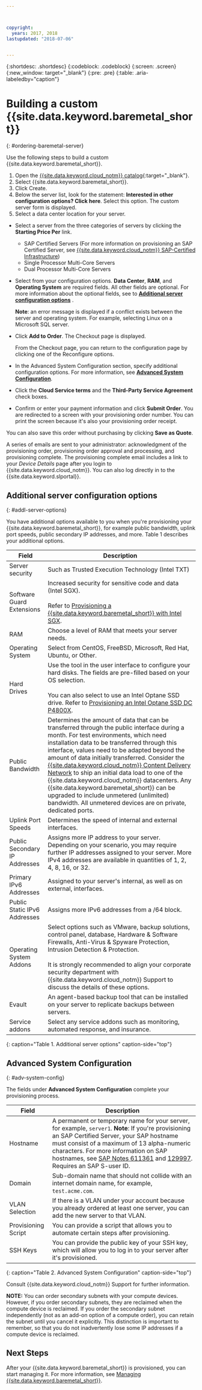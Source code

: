 ```yaml
---



copyright:
  years: 2017, 2018
lastupdated: "2018-07-06"


---
```


{:shortdesc: .shortdesc}
{:codeblock: .codeblock}
{:screen: .screen}
{:new_window: target="_blank"}
{:pre: .pre}
{:table: .aria-labeledby="caption"}


# Building a custom {{site.data.keyword.baremetal_short}}
{: #ordering-baremetal-server}

Use the following steps to build a custom {{site.data.keyword.baremetal_short}}.

1. Open the [{{site.data.keyword.cloud_notm}} catalog](https://console.bluemix.net/catalog/){:target="_blank"}.   
2. Select {{site.data.keyword.baremetal_short}}.
3. Click Create.
4. Below the server list, look for the statement: **Interested in other configuration options? Click here**. Select this option. The custom server form is displayed.
1. Select a data center location for your server.
* Select a server from the three categories of servers by clicking the **Starting Price Per** link.
  * SAP Certified Servers (For more information on provisioning an SAP Certified Server, see [{{site.data.keyword.cloud_notm}} SAP-Certified Infrastructure](/docs/bare-metal/bare-metal-sap-applications.html))
  * Single Processor Multi-Core Servers
  * Dual Processor Multi-Core Servers

* Select from your configuration options. **Data Center**, **RAM**, and **Operating System** are required fields. All other fields are optional. For more information about the optional fields, see to **[Additional server configuration options](#addl-server-options)** .

    **Note**: an error message is displayed if a conflict exists between the server and operating system. For example, selecting Linux on a Microsoft SQL server.
* Click **Add to Order**. The Checkout page is displayed.

  From the Checkout page, you can return to the configuration page by clicking one of the Reconfigure options.
* In the Advanced System Configuration section, specify additional configuration options. For more information, see **[Advanced System Configuration](#adv-system-config)**.

*   Click the **Cloud Service terms** and the **Third-Party Service Agreement** check boxes.
*   Confirm or enter your payment information and click **Submit Order**. You are redirected to a screen with your provisioning order number. You can print the screen because it's also your provisioning order receipt.

  You can also save this order without purchasing by clicking **Save as Quote**.

 A series of emails are sent to your administrator: acknowledgment of the provisioning order, provisioning order approval and processing, and provisioning complete. The provisioning complete email includes a link to your *Device Details* page after you login to {{site.data.keyword.cloud_notm}}. You can also log directly in to the {{site.data.keyword.slportal}}.

 ## Additional server configuration options
 {: #addl-server-options}

 You have additional options available to you when you're provisioning your {{site.data.keyword.baremetal_short}}, for example public bandwidth, uplink port speeds, public secondary IP addresses, and more. Table 1 describes your additional options.


 | **Field** | **Description** |
 |-------------------|---------------|
 |Server security|Such as Trusted Execution Technology (Intel TXT)|
 |Software Guard Extensions|Increased security for sensitive code and data (Intel SGX). <br><br>Refer to [Provisioning a {{site.data.keyword.baremetal_short}} with Intel SGX](../bare-metal/bare-metal-provision-SGX.html).|
 |RAM|Choose a level of RAM that meets your server needs.|
 |Operating System |Select from CentOS, FreeBSD, Microsoft, Red Hat, Ubuntu, or Other. |
 |Hard Drives |Use the tool in the user interface to configure your hard disks. The fields are pre-filled based on your OS selection. <br><br> You can also select to use an Intel Optane SSD drive. Refer to [Provisioning an Intel Optane SSD DC P4800X](../bare-metal/bm-provision_ssd.html).
 |Public Bandwidth |Determines the amount of data that can be transferred through the public interface during a month. For test environments, which need installation data to be transferred through this interface, values need to be adapted beyond the amount of data initially transferred. Consider the [{{site.data.keyword.cloud_notm}} Content Delivery Network](https://www.ibm.com/cloud/cdn) to ship an initial data load to one of the {{site.data.keyword.cloud_notm}} datacenters. Any {{site.data.keyword.baremetal_short}} can be upgraded to include unmetered (unlimited) bandwidth. All unmetered devices are on private, dedicated ports.|
 |Uplink Port Speeds |Determines the speed of internal and external interfaces. |
 |Public Secondary IP Addresses |Assigns more IP address to your server. Depending on your scenario, you may require further IP addresses assigned to your server. More IPv4 addresses are available in quantities of 1, 2, 4, 8, 16, or 32. |
 |Primary IPv6 Addresses |Assigned to your server's internal, as well as on external, interfaces. |
 |Public Static IPv6 Addresses |Assigns more IPv6 addresses from a /64 block. |
 |Operating System Addons|Select options such as VMware, backup solutions, control panel, database, Hardware & Software Firewalls, Anti-Virus & Spyware Protection, Intrusion Detection & Protection. <br><br>It is strongly recommended to align your corporate security department with {{site.data.keyword.cloud_notm}} Support to discuss the details of these options.
 |Evault |An agent-based backup tool that can be installed on your server to replicate backups between servers. |
 |Service addons|Select any service addons such as monitoring, automated response, and insurance.|
 {: caption="Table 1. Additional server options" caption-side="top"}

## Advanced System Configuration
{: #adv-system-config}

The fields under **Advanced System Configuration** complete your provisioning process.

| **Field** | **Description** |
|---|---|
| Hostname | A permanent or temporary name for your server, for example, ```server1```. **Note**: If you're provisioning an SAP Certified Server, your SAP hostname must consist of a maximum of 13 alpha-numeric characters. For more information on SAP hostnames, see [SAP Notes 611361](https://launchpad.support.sap.com/#/notes/2611361) and [129997](https://launchpad.support.sap.com/#/notes/129997). Requires an SAP S-user ID. |
| Domain | Sub-domain name that should not collide with an internet domain name, for example, ```test.acme.com```. |
| VLAN Selection | If there is a VLAN under your account because you already ordered at least one server, you can add the new server to that VLAN. |
| Provisioning Script | You can provide a script that allows you to automate certain steps after provisioning. |
| SSH Keys | You can provide the public key of your SSH key, which will allow you to log in to your server after it's provisioned. |
{: caption="Table 2. Advanced System Configuration" caption-side="top"}

 Consult {{site.data.keyword.cloud_notm}} Support for further information.

 **NOTE:** You can order secondary subnets with your compute devices. However, if you order secondary subnets, they are reclaimed when the compute device is reclaimed. If you order the secondary subnet independently (not as an add-on option of a compute order), you can retain the subnet until you cancel it explicitly. This distinction is important to remember, so that you do not inadvertently lose some IP addresses if a compute device is reclaimed.

## Next Steps
After your {{site.data.keyword.baremetal_short}} is provisioned, you can start managing it. For more information, see [Managing {{site.data.keyword.baremetal_short}}](../bare-metal/managing.html).

